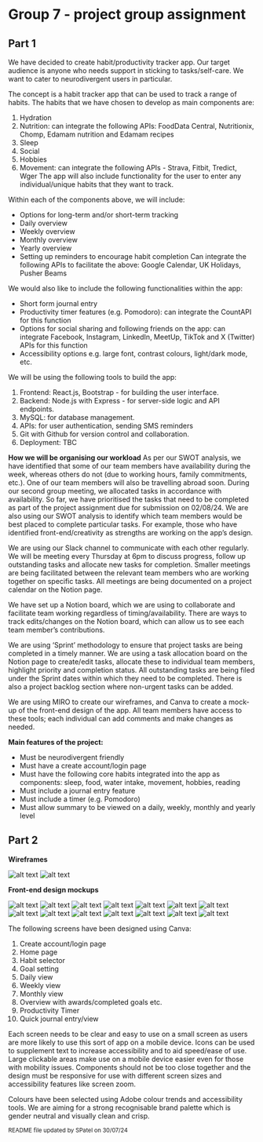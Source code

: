 # Group 7 - project group assignment

## Part 1
We have decided to create habit/productivity tracker app.
Our target audience is anyone who needs support in sticking to tasks/self-care. We want to cater to neurodivergent users in particular.

The concept is a habit tracker app that can be used to track a range of habits. The habits that we have chosen to develop as main components are:

1. Hydration
2. Nutrition: can integrate the following APIs: FoodData Central, Nutritionix, Chomp, Edamam nutrition and Edamam recipes
3. Sleep
4. Social
5. Hobbies
6. Movement: can integrate the following APIs - Strava, Fitbit, Tredict, Wger
The app will also include functionality for the user to enter any individual/unique habits that they want to track.

Within each of the components above, we will include:
- Options for long-term and/or short-term tracking
- Daily overview
- Weekly overview
- Monthly overview
- Yearly overview
- Setting up reminders to encourage habit completion
Can integrate the following APIs to facilitate the above: Google Calendar, UK Holidays, Pusher Beams

We would also like to include the following functionalities within the app:
- Short form journal entry 
- Productivity timer features (e.g. Pomodoro): can integrate the CountAPI for this function
- Options for social sharing and following friends on the app: can integrate Facebook, Instagram, LinkedIn, MeetUp, TikTok and X (Twitter) APIs for this function
- Accessibility options e.g. large font, contrast colours, light/dark mode, etc.

We will be using the following tools to build the app:
1. Frontend: React.js, Bootstrap - for building the user interface.
2. Backend: Node.js with Express - for server-side logic and API endpoints.
3. MySQL: for database management.
4. APIs: for user authentication, sending SMS reminders
5. Git with Github for version control and collaboration.
6. Deployment: TBC

**How we will be organising our workload**
As per our SWOT analysis, we have identified that some of our team members have availability during the week, whereas others do not (due to working hours, family commitments, etc.). One of our team members will also be travelling abroad soon. During our second group meeting, we allocated tasks in accordance with availability. So far, we have prioritised the tasks that need to be completed as part of the project assignment due for submission on 02/08/24. We are also using our SWOT analysis to identify which team members would be best placed to complete particular tasks. For example, those who have identified front-end/creativity as strengths are working on the app’s design.

We are using our Slack channel to communicate with each other regularly. We will be meeting every Thursday at 6pm to discuss progress, follow up outstanding tasks and allocate new tasks for completion. Smaller meetings are being facilitated between the relevant team members who are working together on specific tasks. All meetings are being documented on a project calendar on the Notion page.

We have set up a Notion board, which we are using to collaborate and facilitate team working regardless of timing/availability. There are ways to track edits/changes on the Notion board, which can allow us to see each team member’s contributions. 

We are using ‘Sprint’ methodology to ensure that project tasks are being completed in a timely manner. We are using a task allocation board on the Notion page to create/edit tasks, allocate these to individual team members, highlight priority and completion status. All outstanding tasks are being filed under the Sprint dates within which they need to be completed. There is also a project backlog section where non-urgent tasks can be added.

We are using MIRO to create our wireframes, and Canva to create a mock-up of the front-end design of the app. All team members have access to these tools; each individual can add comments and make changes as needed.

**Main features of the project:**
- Must be neurodivergent friendly
- Must have a create account/login page
- Must have the following core habits integrated into the app as components: sleep, food, water intake, movement, hobbies, reading
- Must include a journal entry feature
- Must include a timer (e.g. Pomodoro)
- Must allow summary to be viewed on a daily, weekly, monthly and yearly level

## Part 2
**Wireframes**

![alt text](Habit-productivity-tracker-wireframe-1.jpg)
![alt text](Habit-productivity-tracker-wireframe-2.jpg)

**Front-end design mockups**

![alt text](Login.png)
![alt text](Home.png)
![alt text](Goal-setting-overview.png)
![alt text](Goal-setting.png)
![alt text](Goal-setting-1.png)
![alt text](Views.png)
![alt text](Daily-view.png)
![alt text](Weekly-view.png)
![alt text](Monthly-view.png)
![alt text](10.png)
![alt text](11.png)
![alt text](Hydration.png)
![alt text](Nutrition.png)
![alt text](Movement.png)

The following screens have been designed using Canva:
1. Create account/login page
2. Home page
3. Habit selector
4. Goal setting
5. Daily view
6. Weekly view
7. Monthly view
8. Overview with awards/completed goals etc.
9. Productivity Timer
10. Quick journal entry/view

Each screen needs to be clear and easy to use on a small screen as users are more likely to use this sort of app on a mobile device. Icons can be used to supplement text to increase accessibility and to aid speed/ease of use. Large clickable areas make use on a mobile device easier even for those with mobility issues. Components should not be too close together and the design must be responsive for use with different screen sizes and accessibility features like screen zoom.

Colours have been selected using Adobe colour trends and accessibility tools. We are aiming for a strong recognisable brand palette which is gender neutral and visually clean and crisp.


<sub>README file updated by SPatel on 30/07/24</sub>